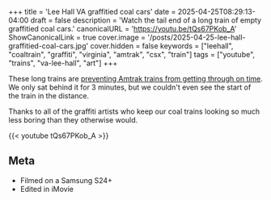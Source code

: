 +++
title = 'Lee Hall VA graffitied coal cars'
date = 2025-04-25T08:29:13-04:00
draft = false
description = 'Watch the tail end of a long train of empty graffitied coal cars.'
canonicalURL = 'https://youtu.be/tQs67PKob_A'
ShowCanonicalLink = true
cover.image = '/posts/2025-04-25-lee-hall-graffitied-coal-cars.jpg'
cover.hidden = false
keywords = ["leehall", "coaltrain", "graffiti", "virginia", "amtrak", "csx", "train"]
tags = ["youtube", "trains", "va-lee-hall", "art"]
+++

These long trains are
[preventing Amtrak trains from getting through on time](https://www.trains.com/trn/news-reviews/news-wire/fight-over-freight-delays-could-hit-amtraks-wallet-analysis/).
We only sat behind it for 3 minutes, but we couldn't even see the start of the train in the distance.

Thanks to all of the graffiti artists who keep our coal trains looking so much
less boring than they otherwise would.  

{{< youtube tQs67PKob_A >}}

## Meta

- Filmed on a Samsung S24+
- Edited in iMovie
